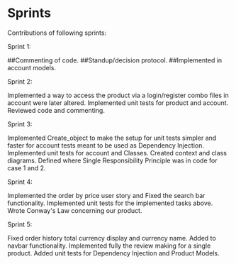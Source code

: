 # Sprints
Contributions of following sprints:

Sprint 1:

##Commenting of code. 
##Standup/decision protocol. 
##Implemented in account models.

Sprint 2:

Implemented a way to access the product via a login/register combo files in account were later altered. Implemented unit tests for product and account. Reviewed code and commenting.

Sprint 3:

Implemented Create_object to make the setup for unit tests simpler and faster for account tests meant to be used as Dependency Injection. Implemented unit tests for account and Classes. Created context and class diagrams. Defined where Single Responsibility Principle was in code for case 1 and 2.

Sprint 4:

Implemented the order by price user story and Fixed the search bar functionality. Implemented unit tests for the implemented tasks above. Wrote Conway's Law concerning our product.

Sprint 5:

Fixed order history total currency display and currency name. Added to navbar functionality. Implemented fully the review making for a single product. Added unit tests for Dependency Injection and Product Models.

